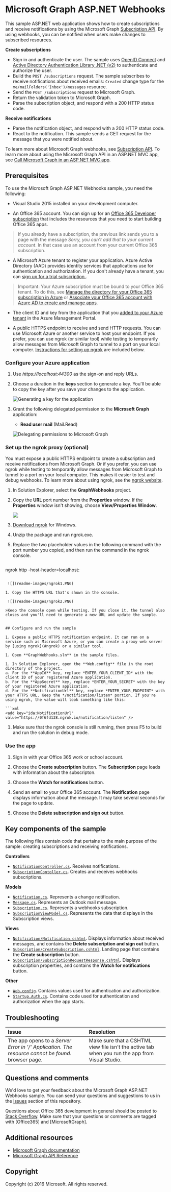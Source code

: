 # Microsoft Graph ASP.NET Webhooks

This sample ASP.NET web application shows how to create subscriptions and receive notifications by using the Microsoft Graph [Subscription API](http://graph.microsoft.io/en-us/docs/api-reference/beta/resources/subscription). By using webhooks, you can be notified when users make changes to subscribed resources.

**Create subscriptions**

- Sign in and authenticate the user. The sample uses [OpenID Connect](https://msdn.microsoft.com/en-us/library/azure/jj573266.aspx) and [Active Directory Authentication Library .NET (v2)](http://go.microsoft.com/fwlink?LinkId=258232) to authenticate and authorize the user.
- Build the `POST /subscriptions` request. The sample subscribes to receive notifications about received emails: `Created` change type for the `me/mailFolders('Inbox')/messages` resource.
- Send the `POST /subscriptions` request to Microsoft Graph.  
- Return the validation token to Microsoft Graph.  
- Parse the subscription object, and respond with a 200 HTTP status code.

**Receive notifications**

- Parse the notification object, and respond with a 200 HTTP status code.
- React to the notification. This sample sends a GET request for the message that you were notified about. 

To learn more about Microsoft Graph webhooks, see [Subscription API](http://graph.microsoft.io/en-us/docs/api-reference/beta/resources/subscription). To learn more about using the Microsoft Graph API in an ASP.NET MVC app, see [Call Microsoft Graph in an ASP.NET MVC app](https://graph.microsoft.io/en-us/docs/platform/aspnetmvc).


## Prerequisites

To use the Microsoft Graph ASP.NET Webhooks sample, you need the following:

* Visual Studio 2015 installed on your development computer. 

* An Office 365 account. You can sign up for an [Office 365 Developer subscription](https://portal.office.com/Signup/Signup.aspx?OfferId=6881A1CB-F4EB-4db3-9F18-388898DAF510&DL=DEVELOPERPACK&ali=1#0) that includes the resources that you need to start building Office 365 apps.

>If you already have a subscription, the previous link sends you to a page with the message *Sorry, you can’t add that to your current account*. In that case use an account from your current Office 365 subscription.

* A Microsoft Azure tenant to register your application. Azure Active Directory (AAD) provides identity services that applications use for authentication and authorization. If you don't already have a tenant, you can [sign up for a trial subscription.](https://account.windowsazure.com/SignUp). 

>Important: Your Azure subscription must be bound to your Office 365 tenant. To do this, see [Manage the directory for your Office 365 subscription in Azure](https://azure.microsoft.com/en-us/documentation/articles/active-directory-manage-o365-subscription/) or [Associate your Office 365 account with Azure AD to create and manage apps](https://msdn.microsoft.com/office/office365/howto/setup-development-environment#bk_CreateAzureSubscription).

* The client ID and key from the application that you [added to your Azure tenant](https://azure.microsoft.com/en-us/documentation/articles/active-directory-integrating-applications/#adding-an-application) in the Azure Management Portal.

* A public HTTPS endpoint to receive and send HTTP requests. You can use Microsoft Azure or another service to host your endpoint. If you prefer, you can use ngrok (or similar tool) while testing to temporarily allow messages from Microsoft Graph to tunnel to a port on your local computer. [Instructions for setting up ngrok](#ngrok) are included below.


### Configure your Azure application

1. Use *https://localhost:44300* as the sign-on and reply URLs. 

2. Choose a duration in the **keys** section to generate a key. You'll be able to copy the key after you save your changes to the application.

   ![Generating a key for the application](readme-images/GenerateKey.PNG)

2. Grant the following delegated permission to the **Microsoft Graph** application: 

   - **Read user mail** (Mail.Read)
 
   ![Delegating permissions to Microsoft Graph](readme-images/GrantPermissions.PNG)


<a name="ngrok"></a>
### Set up the ngrok proxy (optional)

You must expose a public HTTPS endpoint to create a subscription and receive notifications from Microsoft Graph. Or if you prefer, you can use ngrok while testing to temporarily allow messages from Microsoft Graph to tunnel to a port on your local computer. This makes it easier to test and debug webhooks. To learn more about using ngrok, see the [ngrok website](https://ngrok.com/).  

1. In Solution Explorer, select the **GraphWebhooks** project.

1. Copy the **URL** port number from the **Properties** window.  If the **Properties** window isn't showing, choose **View/Properties Window**. 

	![](images/PortNumber.png)

1. [Download ngrok](https://ngrok.com/download) for Windows.  

1. Unzip the package and run ngrok.exe.

1. Replace the two *<port-number>* placeholder values in the following command with the port number you copied, and then run the command in the ngrok console.

   ```
ngrok http <port-number> -host-header=localhost:<port-number>
   ```

	![](readme-images/ngrok1.PNG)

1. Copy the HTTPS URL that's shown in the console. 

	![](readme-images/ngrok2.PNG)

   >Keep the console open while testing. If you close it, the tunnel also closes and you'll need to generate a new URL and update the sample.


## Configure and run the sample

1. Expose a public HTTPS notification endpoint. It can run on a service such as Microsoft Azure, or you can create a proxy web server by [using ngrok](#ngrok) or a similar tool.

1. Open **GraphWebhooks.sln** in the sample files. 

1. In Solution Explorer, open the **Web.config** file in the root directory of the project.  
   a. For the **AppId** key, replace *ENTER_YOUR_CLIENT_ID* with the client ID of your registered Azure application.  
   b. For the **AppSecret** key, replace *ENTER_YOUR_SECRET* with the key of your registered Azure application.  
   d. For the **NotificationUrl** key, replace *ENTER_YOUR_ENDPOINT* with your HTTPS URL. Keep the */notification/listen* portion. If you're using ngrok, the value will look something like this:

   ```xml
<add key="ida:NotificationUrl" value="https://0f6fd138.ngrok.io/notification/listen" />
   ```

1. Make sure that the ngrok console is still running, then press F5 to build and run the solution in debug mode. 


### Use the app
 
1. Sign in with your Office 365 work or school account.


1. Choose the **Create subscription** button. The **Subscription** page loads with information about the subscripton.


1. Choose the **Watch for notifications** button.


1. Send an email to your Office 365 account. The **Notification** page displays information about the message. It may take several seconds for the page to update.


1. Choose the **Delete subscription and sign out** button. 


## Key components of the sample

The following files contain code that pertains to the main purpose of the sample: creating subscriptions and receiving notifications.

**Controllers**  
- [```NotificationController.cs```](https://github.com/OfficeDev/Microsoft-Graph-ASPNET-Webhooks/). Receives notifications.  
- [```SubscriptionContoller.cs```](https://github.com/OfficeDev/Microsoft-Graph-ASPNET-Webhooks/). Creates and receives webhooks subscriptions.
 
**Models**  
- [```Notification.cs```](https://github.com/OfficeDev/Microsoft-Graph-ASPNET-Webhooks/). Represents a change notification. 
- [```Message.cs```](https://github.com/OfficeDev/Microsoft-Graph-ASPNET-Webhooks/). Represents an Outlook mail message. 
- [```Subscription.cs```](https://github.com/OfficeDev/Microsoft-Graph-ASPNET-Webhooks/). Represents a webhooks subscription. 
- [```SubscriptionViewModel.cs```](https://github.com/OfficeDev/Microsoft-Graph-ASPNET-Webhooks/). Represents the data that displays in the Subscription views. 

**Views**  
- [```Notification/Notification.cshtml```](https://github.com/OfficeDev/Microsoft-Graph-ASPNET-Webhooks/). Displays information about received messages, and contains the **Delete subscription and sign out** button. 
- [```Subscription/CreateSubscription.cshtml```](https://github.com/OfficeDev/Microsoft-Graph-ASPNET-Webhooks/). Landing page that contains the **Create subscription** button. 
- [```Subscription/SubscriptionRequestResponse.cshtml```](https://github.com/OfficeDev/Microsoft-Graph-ASPNET-Webhooks/). Displays subscription properties, and contains the **Watch for notifications** button. 

**Other**  
- [```Web.config```](https://github.com/OfficeDev/Microsoft-Graph-ASPNET-Webhooks/). Contains values used for authentication and authorization. 
- [```Startup.Auth.cs```](https://github.com/OfficeDev/Microsoft-Graph-ASPNET-Webhooks/). Contains code used for authentication and authorization when the app starts.


## Troubleshooting

| Issue | Resolution |
|:------|:------|
| The app opens to a *Server Error in '/' Application. The resource cannot be found.* browser page. | Make sure that a CSHTML view file isn't the active tab when you run the app from Visual Studio. |


## Questions and comments

We'd love to get your feedback about the Microsoft Graph ASP.NET Webhooks sample. You can send your questions and suggestions to us in the [Issues](https://github.com/OfficeDev/Microsoft-Graph-ASPNET-Webhooks/issues) section of this repository.

Questions about Office 365 development in general should be posted to [Stack Overflow](http://stackoverflow.com/questions/tagged/Office365+API). Make sure that your questions or comments are tagged with [Office365] and [MicrosoftGraph].
  

## Additional resources

* [Microsoft Graph documentation](http://graph.microsoft.io)
* [Microsoft Graph API Reference](http://graph.microsoft.io/docs/api-reference/v1.0)


## Copyright
Copyright (c) 2016 Microsoft. All rights reserved.

